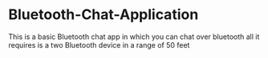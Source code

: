 # Bluetooth-Chat-Application
  
 This is a basic Bluetooth chat app in which you can chat over bluetooth all it requires is a two Bluetooth device in a range of 50 feet

